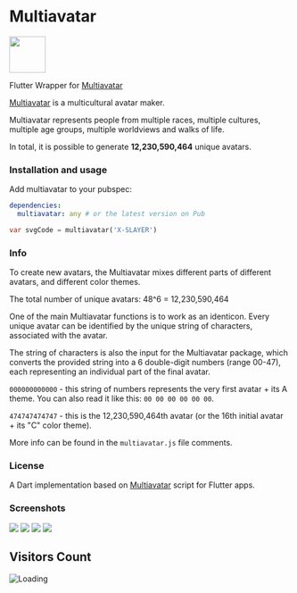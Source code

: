 # Multiavatar #

<img src="https://raw.githubusercontent.com/multiavatar/Multiavatar/main/logo.png?v=001" width="65">

Flutter Wrapper for [Multiavatar](https://multiavatar.com)

[Multiavatar](https://multiavatar.com) is a multicultural avatar maker.

Multiavatar represents people from multiple races, multiple cultures, multiple age groups, multiple worldviews and walks of life.

In total, it is possible to generate **12,230,590,464** unique avatars.



### Installation and usage ###

Add multiavatar to your pubspec:

```yaml
dependencies:
  multiavatar: any # or the latest version on Pub
```

```dart
var svgCode = multiavatar('X-SLAYER')
```

### Info ###

To create new avatars, the Multiavatar mixes different parts of different avatars, and different color themes.

The total number of unique avatars: 48^6 = 12,230,590,464

One of the main Multiavatar functions is to work as an identicon. Every unique avatar can be identified by the unique string of characters, associated with the avatar.

The string of characters is also the input for the Multiavatar package, which converts the provided string into a 6 double-digit numbers (range 00-47), each representing an individual part of the final avatar.

`000000000000` - this string of numbers represents the very first avatar + its A theme. You can also read it like this: `00 00 00 00 00 00`.

`474747474747` - this is the 12,230,590,464th avatar (or the 16th initial avatar + its "C" color theme).

More info can be found in the `multiavatar.js` file comments.



### License ###


A Dart implementation based on [Multiavatar](https://github.com/multiavatar) script for Flutter apps.


### Screenshots ###

<img src="https://multiavatar.com/press/img/screenshots/screenshot-02.png?v=001">

<img src="https://multiavatar.com/press/img/screenshots/screenshot-03.png?v=001">

<img src="https://multiavatar.com/press/img/screenshots/screenshot-09.png?v=001">

<img src="https://multiavatar.com/press/img/screenshots/screenshot-10.png?v=001">


## Visitors Count

<img align="left" src = "https://profile-counter.glitch.me/Multiavatar/count.svg" alt ="Loading">